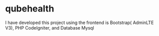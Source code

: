 # qubehealth
I have developed this project using the frontend is Bootstrap( AdminLTE V3), PHP CodeIgniter, and Database Mysql

